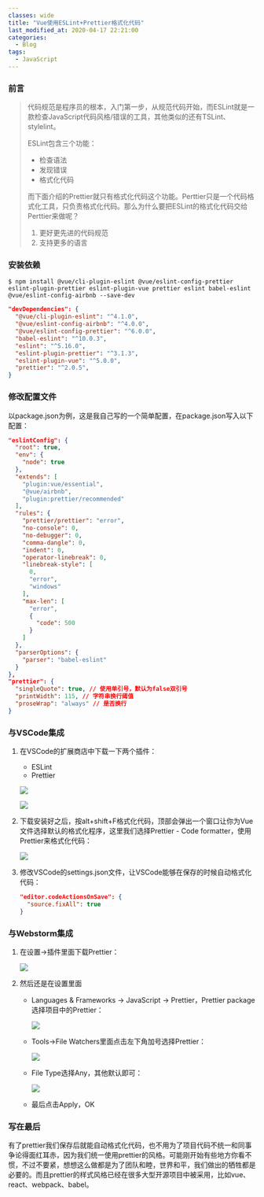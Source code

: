 ```yaml
---
classes: wide
title: "Vue使用ESLint+Prettier格式化代码"
last_modified_at: 2020-04-17 22:21:00
categories:
  - Blog
tags:
  - JavaScript
---
```


### 前言

> 代码规范是程序员的根本，入门第一步，从规范代码开始，而ESLint就是一款检查JavaScript代码风格/错误的工具，其他类似的还有TSLint、stylelint。
>
> ESLint包含三个功能：
>
> - 检查语法
> - 发现错误
> - 格式化代码
>
> 而下面介绍的Prettier就只有格式化代码这个功能。Perttier只是一个代码格式化工具，只负责格式化代码。那么为什么要把ESLint的格式化代码交给Perttier来做呢？
>
> 1. 更好更先进的代码规范
> 2. 支持更多的语言

### 安装依赖

```shell
$ npm install @vue/cli-plugin-eslint @vue/eslint-config-prettier eslint-plugin-prettier eslint-plugin-vue prettier eslint babel-eslint @vue/eslint-config-airbnb --save-dev
```

```json
"devDependencies": {
  "@vue/cli-plugin-eslint": "^4.1.0",
  "@vue/eslint-config-airbnb": "^4.0.0",
  "@vue/eslint-config-prettier": "^6.0.0",
  "babel-eslint": "^10.0.3",
  "eslint": "^5.16.0",
  "eslint-plugin-prettier": "^3.1.3",
  "eslint-plugin-vue": "^5.0.0",
  "prettier": "^2.0.5",
}
```

### 修改配置文件

以package.json为例，这是我自己写的一个简单配置，在package.json写入以下配置：

```json
"eslintConfig": {
  "root": true,
  "env": {
    "node": true
  },
  "extends": [
    "plugin:vue/essential",
    "@vue/airbnb",
    "plugin:prettier/recommended"
  ],
  "rules": {
    "prettier/prettier": "error",
    "no-console": 0,
    "no-debugger": 0,
    "comma-dangle": 0,
    "indent": 0,
    "operator-linebreak": 0,
    "linebreak-style": [
      0,
      "error",
      "windows"
    ],
    "max-len": [
      "error",
      {
        "code": 500
      }
    ]
  },
  "parserOptions": {
    "parser": "babel-eslint"
  }
},
"prettier": {
  "singleQuote": true, // 使用单引号，默认为false双引号
  "printWidth": 115, // 字符串换行阈值
  "proseWrap": "always" // 是否换行
}
```

### 与VSCode集成

1. 在VSCode的扩展商店中下载一下两个插件：

   - ESLint
   - Prettier

   ![](https://blog.ricardolsw.com/image/23SANtWn82XsNvTrkGTLSZNEPFecSvT3.jpg)

   ![](https://blog.ricardolsw.com/image/CU88wfXV1TDU4CQiVPCXU22v8D7q6nB3.jpg)

2. 下载安装好之后，按alt+shift+F格式化代码，顶部会弹出一个窗口让你为Vue文件选择默认的格式化程序，这里我们选择Prettier - Code formatter，使用Prettier来格式化代码：

   ![](https://blog.ricardolsw.com/image/1sTPSqaFAkFRMdhcukSRdrWK35gM1D6h.jpg)

3. 修改VSCode的settings.json文件，让VSCode能够在保存的时候自动格式化代码：

   ```json
   "editor.codeActionsOnSave": {
     "source.fixAll": true
   }
   ```

### 与Webstorm集成

1. 在设置→插件里面下载Prettier：

   ![](https://blog.ricardolsw.com/image/xq6xCHwEYIqq79wIWp1pIfn8aWaAnghf.jpg)

2. 然后还是在设置里面

   - Languages & Frameworks → JavaScript → Prettier，Prettier package选择项目中的Prettier：

     ![](https://blog.ricardolsw.com/image/bsFOF4Rbqy1E93sVCrLIfGMuDllS9Uef.jpg)

   - Tools→File Watchers里面点击左下角加号选择Prettier：

     ![](https://blog.ricardolsw.com/image/M9FKAxnZL6WvrCgog5wcstOVZR4gDFVn.jpg)

   - File Type选择Any，其他默认即可：

     ![](https://blog.ricardolsw.com/image/KFNEeUd0SXFB9oY8J1ewiqbGxL6z0Wph.jpg)

   - 最后点击Apply，OK

### 写在最后

有了prettier我们保存后就能自动格式化代码，也不用为了项目代码不统一和同事争论得面红耳赤，因为我们统一使用prettier的风格。可能刚开始有些地方你看不惯，不过不要紧，想想这么做都是为了团队和睦，世界和平，我们做出的牺牲都是必要的。而且prettier的样式风格已经在很多大型开源项目中被采用，比如vue、react、webpack、babel。